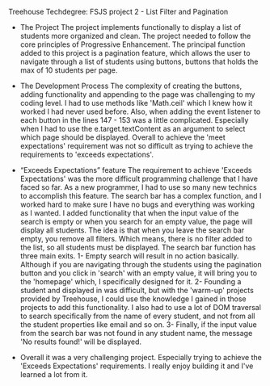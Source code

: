 Treehouse Techdegree: FSJS project 2 - List Filter and Pagination

- The Project
The project implements functionally to display a list of students more organized and clean. 
The project needed to follow the core principles of Progressive Enhancement. 
The principal function added to this project is a pagination feature, which allows the user to navigate through a list of students using buttons, buttons that holds the max of 10 students per page. 


- The Development Process
The complexity of creating the buttons, adding functionality and appending to the page was challenging to my coding level. I had to use methods like 'Math.ceil' which I knew how it worked I had never used before. 
Also, when adding the event listener to each button in the lines 147 - 153 was a little complicated. 
Especially when I had to use the e.target.textContent as an argument to select which page should be displayed.
Overall to achieve the 'meet expectations' requirement was not so difficult as trying to achieve the requirements
to 'exceeds expectations'.


- “Exceeds Expectations” feature
The requirement to achieve 'Exceeds Expectations' was the more difficult programming challenge that I have faced so far.
As a new programmer, I had to use so many new technics to accomplish this feature. 
The search bar has a complex function, and I worked hard to make sure I have no bugs and everything was working as I wanted. I added functionality that when the input value of the search is empty or when you search for an empty value,
the page will display all students. The idea is that when you leave the search bar empty, you remove all filters. 
Which means, there is no filter added to the list, so all students must be displayed. 
The search bar function has three main exits. 
1- Empty search will result in no action basically. Although if you are
navigating through the students using the pagination button and you click in 'search' with an empty value, it will bring you to the 'homepage' which, I specifically designed for it.
2- Founding a student and displayed in was difficult, but with the 'warm-up' projects provided by Treehouse, I could
use the knowledge I gained in those projects to add this functionality. I also had to use a lot of DOM traversal to search specifically from the name of every student, and not from all the student properties like email and so on.
3- Finally, if the input value from the search bar was not found in any student name, the message 'No results found!' will be displayed.  


- Overall 
it was a very challenging project. Especially trying to achieve the 'Exceeds Expectations' requirements.  I really enjoy building it and I've learned a lot from it.